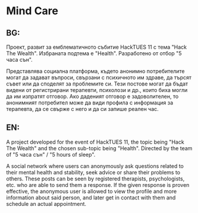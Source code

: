 # Mind Care

## BG:
 Проект, развит за емблематичното събитие HackTUES 11 с тема "Hack The Wealth". Избраната подтема е "Health". Разработено от отбор "5 часа сън".
 
Представлява социална платформа, където анонимно потребителите могат да задават въпроси, свързани с психичното им здраве, да търсят съвет или да споделят за проблемите си. Тези постове могат да бъдат видени от регистрирани терапевти, психолози и др., които биха могли да им изпратят отговор. Ако даденият отговор е задоволителен, то анонимният потребител може да види профила с информация за терапевта, да се свърже с него и да си запише реален час.

## EN:
 A project developed for the event of HackTUES 11, the topic being "Hack The Wealth" and the chosen sub-topic being "Health". Directed by the team of "5 часа сън" / "5 hours of sleep".

A social network where users can anonymously ask questions related to their mental health and stability, seek advice or share their problems to others. These posts can be seen by registered therapists, psychologists, etc. who are able to send them a response. If the given response is proven effective, the anonymous user is allowed to view the profile and more information about said person, and later get in contact with them and schedule an actual appointment.
